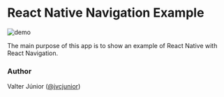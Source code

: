 # React Native Navigation Example

![demo](Screenshots/friends_app.gif)

The main purpose of this app is to show an example of React Native with React Navigation. 

### Author

Valter Júnior ([@jvcjunior](http://twitter.com/jvcjunior))
